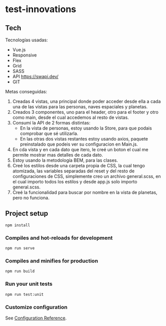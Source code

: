 # test-innovations

## Tech

Tecnologías usadas:

- Vue.js
- Responsive
- Flex
- Grid
- SASS  
- API https://swapi.dev/
- GIT

Metas conseguidas:

1. Creadas 4 vistas, una principal donde poder acceder desde ella a cada una de las vistas para las personas, naves espaciales y planetas.
2. Creados 3 componentes, uno para el header, otro para el footer y otro como main, desde el cual accedemos al resto de vistas.
3. Consumí la API de 2 formas distintas:
    - En la vista de personas, estoy usando la Store, para que podais comprobar que sé utilizarla.
    - En las otras dos vistas restantes estoy usando axios, paquete preinstalado que podeis ver su configuracion en Main.js.
4. En cda vista y en cada dato que itero, le creé un boton el cual me permite mostrar mas detalles de cada dato.
5. Estoy usando la metodología BEM, para las clases.
6. Creé los estilos desde una carpeta propia de CSS, la cual tengo atomizada, las variables separadas del reset y del resto de configuraciones de CSS,
   simplemente creo un archivo general.scss, en el cual importo todos los estilos y desde app.js solo importo general.scss.
7. Creé la funcionalidad para buscar por nombre en la vista de planetas, pero no funciona.

## Project setup
```
npm install
```

### Compiles and hot-reloads for development
```
npm run serve
```

### Compiles and minifies for production
```
npm run build
```

### Run your unit tests
```
npm run test:unit
```

### Customize configuration
See [Configuration Reference](https://cli.vuejs.org/config/).
